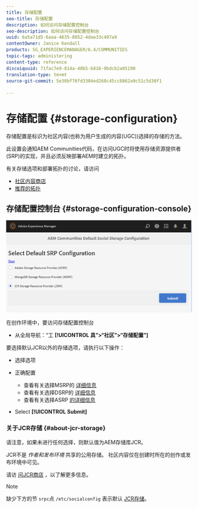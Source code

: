 ```yaml
---
title: 存储配置
seo-title: 存储配置
description: 如何访问存储配置控制台
seo-description: 如何访问存储配置控制台
uuid: 6a5a71d5-6aaa-4635-8852-4dae33c497a9
contentOwner: Janice Kendall
products: SG_EXPERIENCEMANAGER/6.4/COMMUNITIES
topic-tags: administering
content-type: reference
discoiquuid: 71fac7e9-814a-48b5-b816-9bdcb2a05190
translation-type: tm+mt
source-git-commit: 5e30bf76fd3304ed268c45cc8862a9c51c5d30f1

---
```



# 存储配置 {#storage-configuration}

存储配置是标识为社区内容(也称为用户生成的内容(UGC))选择的存储的方法。

此设置会通知AEM Communities代码，在访问UGC时将使用存储资源提供者(SRP)的实现，并且必须反映部署AEM时建立的拓扑。

有关存储选项和部署拓扑的讨论，请访问

* [社区内容商店](working-with-srp.md)
* [推荐的拓扑](topologies.md)

## 存储配置控制台 {#storage-configuration-console}

![chlimage_1-188](assets/chlimage_1-188.png)

在创作环境中，要访问存储配置控制台

* 从全局导航：“工 **[!UICONTROL 具”>“社区”>“存储配置”]**

要选择默认JCR以外的存储选项，请执行以下操作：

* 选择选项
* 正确配置

   * 查看有关选择MSRP的 [详细信息](msrp.md#select-msrp)
   * 查看有关选择DSRP的 [详细信息](dsrp.md#select-dsrp)
   * 查看有关选择ASRP [的详细信息](asrp.md#select-asrp)

* Select **[!UICONTROL Submit]**

### 关于JCR存储 {#about-jcr-storage}

请注意，如果未进行任何选择，则默认值为AEM存储库JCR。

JCR不是 *作者和发布环境* 共享的公用存储。 社区内容仅在创建时所在的创作或发布环境中可见。

请访 [问JCR商店](jsrp.md) ，以了解更多信息。

>[!NOTE]
>
>缺少下方的节 `srpc`点 `/etc/socialconfig` 表示默认 [JCR存储](jsrp.md)。

